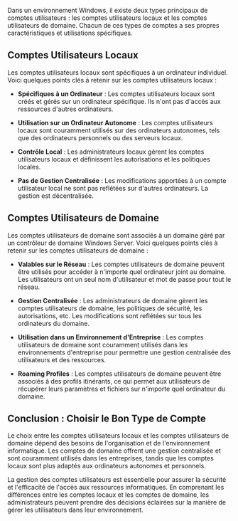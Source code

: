 
Dans un environnement Windows, il existe deux types principaux de comptes utilisateurs : les comptes utilisateurs locaux et les comptes utilisateurs de domaine. Chacun de ces types de comptes a ses propres caractéristiques et utilisations spécifiques.

## Comptes Utilisateurs Locaux

Les comptes utilisateurs locaux sont spécifiques à un ordinateur individuel. Voici quelques points clés à retenir sur les comptes utilisateurs locaux :

- **Spécifiques à un Ordinateur** : Les comptes utilisateurs locaux sont créés et gérés sur un ordinateur spécifique. Ils n'ont pas d'accès aux ressources d'autres ordinateurs.

- **Utilisation sur un Ordinateur Autonome** : Les comptes utilisateurs locaux sont couramment utilisés sur des ordinateurs autonomes, tels que des ordinateurs personnels ou des serveurs locaux.

- **Contrôle Local** : Les administrateurs locaux gèrent les comptes utilisateurs locaux et définissent les autorisations et les politiques locales.

- **Pas de Gestion Centralisée** : Les modifications apportées à un compte utilisateur local ne sont pas reflétées sur d'autres ordinateurs. La gestion est décentralisée.

## Comptes Utilisateurs de Domaine

Les comptes utilisateurs de domaine sont associés à un domaine géré par un contrôleur de domaine Windows Server. Voici quelques points clés à retenir sur les comptes utilisateurs de domaine :

- **Valables sur le Réseau** : Les comptes utilisateurs de domaine peuvent être utilisés pour accéder à n'importe quel ordinateur joint au domaine. Les utilisateurs ont un seul nom d'utilisateur et mot de passe pour tout le réseau.

- **Gestion Centralisée** : Les administrateurs de domaine gèrent les comptes utilisateurs de domaine, les politiques de sécurité, les autorisations, etc. Les modifications sont reflétées sur tous les ordinateurs du domaine.

- **Utilisation dans un Environnement d'Entreprise** : Les comptes utilisateurs de domaine sont couramment utilisés dans les environnements d'entreprise pour permettre une gestion centralisée des utilisateurs et des ressources.

- **Roaming Profiles** : Les comptes utilisateurs de domaine peuvent être associés à des profils itinérants, ce qui permet aux utilisateurs de récupérer leurs paramètres et fichiers sur n'importe quel ordinateur du domaine.

## Conclusion : Choisir le Bon Type de Compte

Le choix entre les comptes utilisateurs locaux et les comptes utilisateurs de domaine dépend des besoins de l'organisation et de l'environnement informatique. Les comptes de domaine offrent une gestion centralisée et sont couramment utilisés dans les entreprises, tandis que les comptes locaux sont plus adaptés aux ordinateurs autonomes et personnels.

La gestion des comptes utilisateurs est essentielle pour assurer la sécurité et l'efficacité de l'accès aux ressources informatiques. En comprenant les différences entre les comptes locaux et les comptes de domaine, les administrateurs peuvent prendre des décisions éclairées sur la manière de gérer les utilisateurs dans leur environnement.

